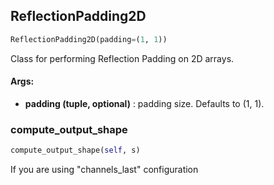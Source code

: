 ## ReflectionPadding2D
```python
ReflectionPadding2D(padding=(1, 1))
```
Class for performing Reflection Padding on 2D arrays.

#### Args:

* **padding (tuple, optional)** :  padding size. Defaults to (1, 1).

### compute_output_shape
```python
compute_output_shape(self, s)
```
 If you are using "channels_last" configuration